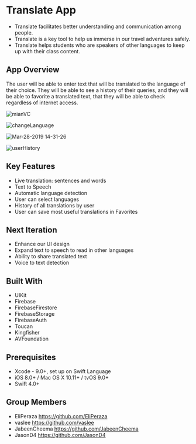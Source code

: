 # Translate App

* Translate facilitates better understanding and communication among people.
* Translate is a key tool to help us immerse in our travel adventures safely. 
* Translate helps students who are speakers of other languages to keep up with their class content.

## App Overview
The user will be able to enter text that will be translated to the language of their choice. They will be able to see a history of their queries, and they will be able to favorite a translated text, that they will be able to check regardless of internet access. 


![mianVC](https://user-images.githubusercontent.com/43765300/55183340-f6763700-5165-11e9-89b8-4a3bd781e6af.gif)

![changeLanguage](https://user-images.githubusercontent.com/43765300/55183346-f8d89100-5165-11e9-9293-c27ad5d78239.gif)

![Mar-28-2019 14-31-26](https://user-images.githubusercontent.com/43765300/55183448-36d5b500-5166-11e9-8b75-8dfb31e0d130.gif)

![userHistory](https://user-images.githubusercontent.com/43765300/55183350-faa25480-5165-11e9-9890-8bdf8bd0e68a.gif)

## Key Features
* Live translation: sentences and words
* Text to Speech
* Automatic language detection
* User can select languages
* History of all translations by user
* User can save most useful translations in Favorites

## Next Iteration
* Enhance our UI design
* Expand text to speech to read in other languages
* Ability to share translated text 
* Voice to text detection

## Built With
* UIKit
* Firebase
* FirebaseFirestore
* FirebaseStorage
* FirebaseAuth
* Toucan
* Kingfisher
* AVFoundation 

## Prerequisites
* Xcode - 9.0+, set up on Swift Language
* iOS 8.0+ / Mac OS X 10.11+ / tvOS 9.0+
* Swift 4.0+

## Group Members
* EliPeraza https://github.com/EliPeraza
* vaslee https://github.com/vaslee
* JabeenCheema https://github.com/JabeenCheema
* JasonD4 https://github.com/JasonD4
